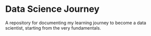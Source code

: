 # Data Science Journey

A repository for documenting my learning journey to become a data scientist, starting from the very fundamentals.
